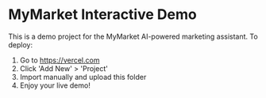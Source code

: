 # MyMarket Interactive Demo

This is a demo project for the MyMarket AI-powered marketing assistant.
To deploy:
1. Go to https://vercel.com
2. Click 'Add New' > 'Project'
3. Import manually and upload this folder
4. Enjoy your live demo!